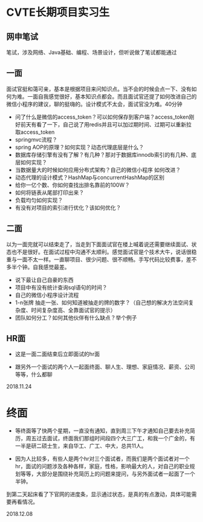 # CVTE长期项目实习生

## 网申笔试

笔试，涉及网络、Java基础、编程、场景设计，但听说做了笔试都能通过

## 一面

面试官挺和蔼可亲，基本是根据项目来问知识点。当不会的时候会点一下、没有如何为难。一面自我感觉很好，基本知识点都会。而且面试官还提了如何改进自己的微信小程序的建议，聊的挺嗨的。设计模式不太会，面试官没为难。40分钟

* 问了什么是微信的access_token？可以如何保存到客户端？access_token刚好前天有看了一下，自己说了用redis并且可以加过期时间、过期可以重新拉取access_token
* springmvc流程？
* spring AOP的原理？如何实现？动态代理底层是什么？
* 数据库存储引擎有没有了解？有几种？那对于数据库innodb索引的有几种、底层如何实现？
* 当数据量大的时候如何应用分布式架构？自己的微信小程序 如何改进？
* 动态代理的设计模式？HashMap与concurrentHashMap的区别
* 给你一亿个数、你如何查找出排名靠前的100W？
* 如何将链表从尾部打印出来？
* 负载均匀如何实现？
* 有没有对项目的索引进行优化？该如何优化？



## 二面

以为一面完就可以结束走了，当走到下面面试官在楼上喊着说还需要继续面试、状态也不是很好。在面试过程中沟通不太顺利。感觉面试官是个技术大牛，说话很稳重与一面不太一样。一直聊项目、很少问题、很不顺畅。手写代码比较费事，差不多半个钟。自我感觉最差。

* 说下最让自己自豪的东西
* 项目中有没有统计查询sql语句的时间？
* 自己的微信小程序设计流程
* 1-n张牌 抽走一张、如何知道被抽走的牌的数字？（自己想的解决方法空间复杂度、时间复杂度高、全靠面试官的提示）
* 团队如何分工？如何其他伙伴有什么缺点？举个例子

## HR面

* 这是一面二面结束后立即面试的hr面

* 跟另外一个面试的两个人一起面终面、聊人生、理想、家庭情况、薪资、公司等等，什么都聊

2018.11.24



# 终面

* 等终面等了快两个星期，一直没有通知，直到周三下午才通知自己要去补充简历，周五过去面试，终面我们那组时间段四个大三广工，和我一个广金的，有一半是研二硕士生，来自华工、广工、中大，总共11人。

* 因为人比较多，有些人是两个hr对三个面试者，而我们是两个面试者对一个hr，面试的问题涉及各种各样，家庭，性格，影响最大的人，对自己的职业规划等等，大部分是围绕补充简历上的问题来提问，与另外面试者一起面了一个半钟。

到第二天起床看了下官网的进度条，显示通过状态，是真的有点激动，具体可能需要再看情况。

2018.12.08